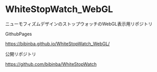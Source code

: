 # WhiteStopWatch_WebGL
ニューモフィズムデザインのストップウォッチのWebGL表示用リポジトリ

GithubPages

https://bibinba.github.io/WhiteStopWatch_WebGL/


公開リポジトリ

https://github.com/bibinba/WhiteStopWatch
